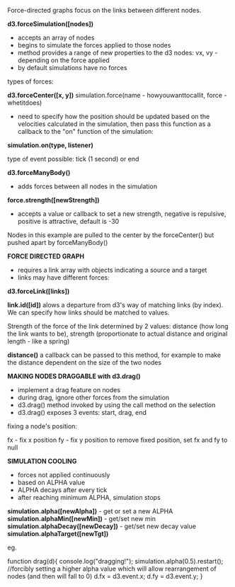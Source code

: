 Force-directed graphs focus on the links between different nodes.

**d3.forceSimulation([nodes])**

- accepts an array of nodes
- begins to simulate the forces applied to those nodes
- method provides a range of new properties to the d3 nodes: vx, vy - depending on the force applied
- by default simulations have no forces

types of forces:

**d3.forceCenter([x, y])**
simulation.force(name - howyouwanttocallit, force - whetitdoes)

- need to specify how the position should be updated based on the velocities calculated in the simulation, then pass this function as a callback to the "on" function of the simulation:

**simulation.on(type, listener)**

type of event possible: tick (1 second) or end 

**d3.forceManyBody()**

- adds forces between all nodes in the simulation

**force.strength([newStrength])**

- accepts a value or callback to set a new strength, negative is repulsive, positive is attractive, default is -30

Nodes in this example are pulled to the center by the forceCenter() but pushed apart by forceManyBody()

**FORCE DIRECTED GRAPH**
- requires a link array with objects indicating a source and a target
- links may have different forces:

**d3.forceLink([links])**

**link.id([id])** 
alows a departure from d3's way of matching links (by index). We can specify how links should be matched to values.

Strength of the force of the link determined by 2 values: distance (how long the link wants to be), strength (proportionate to actual distance and original length - like a spring)

**distance()**
a callback can be passed to this method, for example to make the distance dependent on the size of the two nodes

**MAKING NODES DRAGGABLE with d3.drag()**
- implement a drag feature on nodes
- during drag, ignore other forces from the simulation 
- d3.drag() method invoked by using the call method on the selection
- d3.drag() exposes 3 events: start, drag, end

fixing a node's position:

fx - fix x position
fy - fix y position
to remove fixed position, set fx and fy to null

**SIMULATION COOLING**
- forces not applied continuously
- based on ALPHA value
- ALPHA decays after every tick
- after reaching minimum ALPHA, simulation stops

**simulation.alpha([newAlpha])** - get or set a new ALPHA
**simulation.alphaMin([newMin])** - get/set new min
**simulation.alphaDecay([newDecay])** - get/set new decay value
**simulation.alphaTarget([newTgt])**

eg.

function drag(d){
      console.log("dragging!");
      simulation.alpha(0.5).restart(); //forcibly setting a higher alpha value which will allow rearrangement of nodes (and then will fall to 0)
      d.fx = d3.event.x;
      d.fy = d3.event.y;
    }
